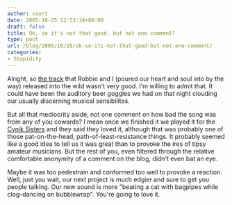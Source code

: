 ```yaml
---
author: court
date: 2005-10-25 12:53:34+00:00
draft: false
title: Ok, so it's not that good, but not one comment?
type: post
url: /blog/2005/10/25/ok-so-its-not-that-good-but-not-one-comment/
categories:
- Stupidity
---
```


Alright, so [the track](http://www.vallentyne.com/blog/wilsons_suburban_funkadelic_dream.mp3) that Robbie and I (poured our heart and soul into by the way) released into the wild wasn't very good.  I'm willing to admit that.  It could have been the auditory beer goggles we had on that night clouding our usually discerning musical sensibilites.

But all that mediocrity aside, not one comment on how bad the song was from any of you cowards?  I mean once we finished it we played it for the [Cynik Sisters](http://www.cynik.ca) and they said they loved it, although that was probably one of those pat-on-the-head, path-of-least-resistance things.  It probably seemed like a good idea to tell us it was great than to provoke the ires of tipsy amateur musicians.  But the rest of you, even filtered through the relative comfortable anonymity of a comment on the blog, didn't even bat an eye.

Maybe it was too pedestrain and conformed too well to provoke a reaction.  Well, just you wait, our next project is much edgier and sure to get you people talking.  Our new sound is more "beating a cat with bagpipes while clog-dancing on bubblewrap".  You're going to love it.
